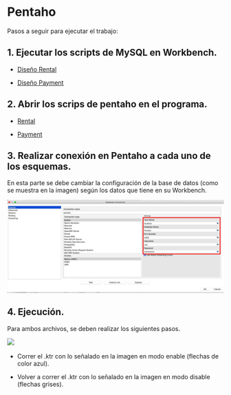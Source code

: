 # Pentaho

Pasos a seguir para ejecutar el trabajo:

## 1. Ejecutar los scripts de MySQL en Workbench.

* [Diseño Rental](./Pentaho/Pentaho.sql)

* [Diseño Payment](./Pentaho/Payment.sql)

## 2. Abrir los scrips de pentaho en el programa.
* [Rental](./Pentaho/Pentaho.ktr)

* [Payment](./Pentaho/Payment.ktr)

## 3. Realizar conexión en Pentaho a cada uno de los esquemas.
En esta parte se debe cambiar la configuración de la base de datos (como se muestra en la imagen) según los datos que tiene en su Workbench. 

![](./Pentaho/conexion.png)

## 4. Ejecución.
Para ambos archivos, se deben realizar los siguientes pasos.

![](./Pentaho/disable.png)

* Correr el .ktr con lo señalado en la imagen en modo enable (flechas de color azul).

* Volver a correr el .ktr con lo señalado en la imagen en modo disable (flechas grises).
